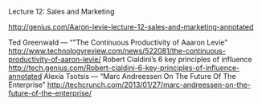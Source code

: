 Lecture 12: Sales and Marketing 

http://genius.com/Aaron-levie-lecture-12-sales-and-marketing-annotated

Ted Greenwald — “"The Continuous Productivity of Aaaron Levie”
http://www.technologyreview.com/news/522081/the-continuous-productivity-of-aaron-levie/
Robert Cialdini’s 6 key principles of influence
http://tech.genius.com/Robert-cialdini-6-key-principles-of-influence-annotated
Alexia Tsotsis — “Marc Andreessen On The Future Of The Enterprise”
http://techcrunch.com/2013/01/27/marc-andreessen-on-the-future-of-the-enterprise/
